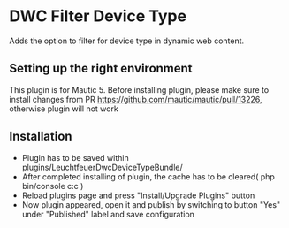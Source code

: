 # DWC Filter Device Type

Adds the option to filter for device type in dynamic web content.

## Setting up the right environment

This plugin is for Mautic 5.
Before installing plugin, please make sure to install changes from PR https://github.com/mautic/mautic/pull/13226, otherwise plugin will not work

## Installation

- Plugin has to be saved within plugins/LeuchtfeuerDwcDeviceTypeBundle/
- After completed installing of plugin, the cache has to be cleared( php bin/console c:c )
- Reload plugins page and press "Install/Upgrade Plugins" button
- Now plugin appeared, open it and publish by switching to button "Yes" under "Published" label and save configuration
